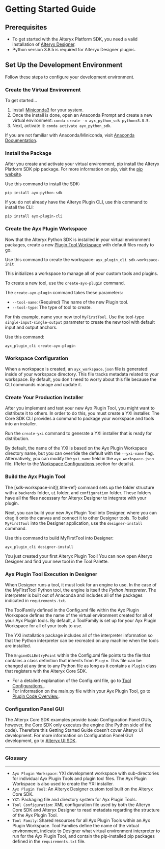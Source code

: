Getting Started Guide
=====================

Prerequisites
-------------

- To get started with the Alteryx Platform SDK, you need a valid installation of [Alteryx Designer](https://www.alteryx.com/).
- Python version 3.8.5 is required for Alteryx Designer plugins.

Set Up the Development Environment
----------------------------------

Follow these steps to configure your development environment.

### Create the Virtual Environment

To get started\...

1.  Install [Miniconda3](https://docs.conda.io/en/latest/miniconda.html)
    for your system.
2.  Once the install is done, open an Anaconda Prompt and create a new
    virtual environment: `conda create -n ayx_python_sdk python=3.8.5`.
3.  Next, activate it: `conda activate ayx_python_sdk`.

If you are not familiar with Anaconda/Miniconda, visit [Anaconda
Documentation](https://docs.anaconda.com/anaconda/user-guide/getting-started/).

### Install the Package

After you create and activate your virtual environment, pip install the
Alteryx Platform SDK pip package. For more information on pip, visit the
[pip website](https://pypi.org/).

Use this command to install the SDK:

`pip install ayx-python-sdk`

If you do not already have the Alteryx Plugin CLI, use this command to
install the CLI:

`pip install ayx-plugin-cli`

### Create the Ayx Plugin Workspace

Now that the Alteryx Python SDK is installed in your virtual environment
packages, create a new [Plugin Tool Workspace](#Glossary)
with default files ready to go.

Use this command to create the workspace:
`ayx_plugin_cli sdk-workspace-init`

This initializes a workspace to manage all of your custom tools and
plugins.

To create a new tool, use the `create-ayx-plugin` command.

The `create-ayx-plugin` command takes these parameters:

 -   `--tool-name`: (Required) The name of the new Plugin tool.
 -   `--tool-type`: The type of tool to create.

For this example, name your new tool `MyFirstTool`. Use the
tool-type `single-input-single-output` parameter to create the new tool
with default input and output anchors.

Use this command:

`ayx_plugin_cli create-ayx-plugin`

### Workspace Configuration

When a workspace is created, an `ayx_workspace.json` file is generated
inside of your workspace directory. This file tracks metadata related to
your workspace. By default, you don't need to worry about this file
because the CLI commands manage and update it.

### Create Your Production Installer

After you implement and test your new Ayx Plugin Tool, you
might want to distribute it to others. In order to do this, you must
create a YXI installer. The Core SDK CLI provides a command to
package your workspace and tools into an installer.

Run the `create-yxi` command to generate a YXI installer that is ready
for distribution.

By default, the name of the YXI is based on the Ayx Plugin
Workspace directory name, but you can override the default with the
`--yxi-name` flag. Alternatively, you can modify the `yxi_name` field in
the `ayx_workspace.json` file. (Refer to the [Workspace
Configurations ](#Glossary)
section for details).

### Build the Ayx Plugin Tool

The [sdk-workspace-init]{.title-ref} command sets up the folder
structure with a `backends` folder, `ui` folder, and `configuration`
folder. These folders have all the files necessary for Alteryx Designer
to integrate with your plugin.

Next, you can build your new Ayx Plugin Tool into Designer, where
you can drag it onto the canvas and connect it to other Designer tools.
To build `MyFirstTool` into the Designer application, use the
`designer-install` command.

Use this command to build MyFirstTool into Designer:

`ayx_plugin_cli designer-install`

You just created your first Alteryx Plugin Tool! You can now open
Alteryx Designer and find your new tool in the Tool Palette.

### Ayx Plugin Tool Execution in Designer

When Designer runs a tool, it must look for an engine to use. In the
case of the MyFirstTool Python tool, the engine is itself the *Python
interpreter*. The interpreter is built out of Anaconda and includes all
of the packages indicated in `requirements.txt`.

The ToolFamily defined in the Config.xml file within the Ayx Plugin
Workspace defines the name of the virtual environment created for all of
your Ayx Plugin tools. By default, a ToolFamily is set up for your Ayx
Plugin Workspace for all of your tools to use.

The YXI installation package includes all of the interpreter information
so that the Python interpreter can be recreated on any machine when the
tools are installed.

The `EngineDLLEntryPoint` within the Config.xml file points to the file
that contains a class definition that inherits from `Plugin`. This file
can be changed at any time to any Python file as long as it contains a
`Plugin` class that registers with the Alteryx Core SDK.

-   For a detailed explanation of the Config.xml file, go to [Tool
	Configurations.](../references/config_xml_markdown.md).
-   For information on the main.py file within your Ayx Plugin Tool,
	go to [Plugin Code
	Overview.](../references/plugin_code_markdown.md).

### Configuration Panel GUI

The Alteryx Core SDK examples provide basic Configuration Panel GUIs,
however, the Core SDK only executes the engine (the Python side of the
code). Therefore this Getting Started Guide doesn't cover Alteryx UI
development. For more information on Configuration Panel GUI
development, go to [Alteryx UI
SDK](https://help.alteryx.com/developer-help/ayx-ui-sdk).

------------------------------------------------------------------------

### Glossary
--------

-   `Ayx Plugin Workspace`: YXI development workspace with
    sub-directories for individual Ayx Plugin Tools and plugin tool
    files. The Ayx Plugin Workspace is also used to create the YXI
    installer.
-   `Ayx Plugin Tool`: An Alteryx Designer custom tool built on the
    Alteryx Core SDK.
-   `YXI`: Packaging file and directory system for Ayx Plugin Tools.
-   `Tool Configuration`: XML configuration file used by both the
    Alteryx Core SDK and Alteryx Designer to read metadata regarding the
    structure of the Ayx Plugin Tool.
-   `Tool Family`: Shared resources for all Ayx Plugin Tools within an
    Ayx Plugin Workspace. Tool Families define the name of the virtual
    environment, indicate to Designer what virtual environment
    interpreter to run for the Ayx Plugin Tool, and contain the
    pip-installed pip packages defined in the `requirements.txt` file.
